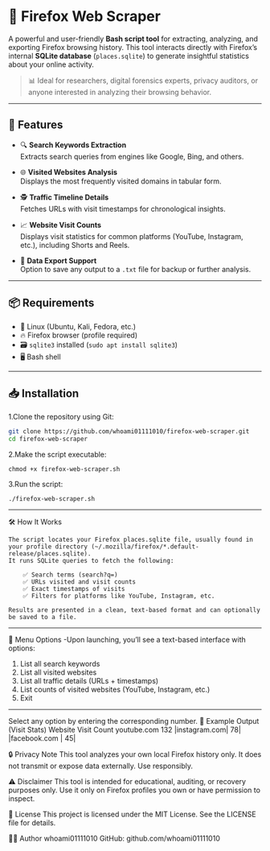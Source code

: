 # 🦊 Firefox Web Scraper

A powerful and user-friendly **Bash script tool** for extracting, analyzing, and exporting Firefox browsing history. This tool interacts directly with Firefox’s internal **SQLite database** (`places.sqlite`) to generate insightful statistics about your online activity.

> 📊 Ideal for researchers, digital forensics experts, privacy auditors, or anyone interested in analyzing their browsing behavior.

---

## 🚀 Features

- 🔍 **Search Keywords Extraction**  
  Extracts search queries from engines like Google, Bing, and others.

- 🌐 **Visited Websites Analysis**  
  Displays the most frequently visited domains in tabular form.

- 🕵️ **Traffic Timeline Details**  
  Fetches URLs with visit timestamps for chronological insights.

- 📈 **Website Visit Counts**  
  Displays visit statistics for common platforms (YouTube, Instagram, etc.), including Shorts and Reels.

- 💾 **Data Export Support**  
  Option to save any output to a `.txt` file for backup or further analysis.

---

## 📦 Requirements

- 🐧 Linux (Ubuntu, Kali, Fedora, etc.)
- 🔥 Firefox browser (profile required)
- 🗃️ `sqlite3` installed (`sudo apt install sqlite3`)
- 🖥️ Bash shell

---

## 📥 Installation

1.Clone the repository using Git:

```bash
git clone https://github.com/whoami01111010/firefox-web-scraper.git
cd firefox-web-scraper
```
2.Make the script executable:
```
chmod +x firefox-web-scraper.sh
```
3.Run the script:
```
./firefox-web-scraper.sh
```
---
🛠️ How It Works

    The script locates your Firefox places.sqlite file, usually found in your profile directory (~/.mozilla/firefox/*.default-release/places.sqlite).
    It runs SQLite queries to fetch the following:

        ✅ Search terms (search?q=)
        ✅ URLs visited and visit counts
        ✅ Exact timestamps of visits
        ✅ Filters for platforms like YouTube, Instagram, etc.

    Results are presented in a clean, text-based format and can optionally be saved to a file.
---
📜 Menu Options
-Upon launching, you’ll see a text-based interface with options:

1. List all search keywords
2. List all visited websites
3. List all traffic details (URLs + timestamps)
4. List counts of visited websites (YouTube, Instagram, etc.)
5. Exit
---

Select any option by entering the corresponding number.
📁 Example Output (Visit Stats)
Website	Visit Count
youtube.com	132
|instagram.com|	78|
|facebook.com |	45|

🔒 Privacy Note
This tool analyzes your own local Firefox history only. It does not transmit or expose data externally. Use responsibly.

⚠️ Disclaimer
This tool is intended for educational, auditing, or recovery purposes only. Use it only on Firefox profiles you own or have permission to inspect.

📜 License
This project is licensed under the MIT License. See the LICENSE file for details.

👨‍💻 Author
whoami01111010
GitHub: github.com/whoami01111010
